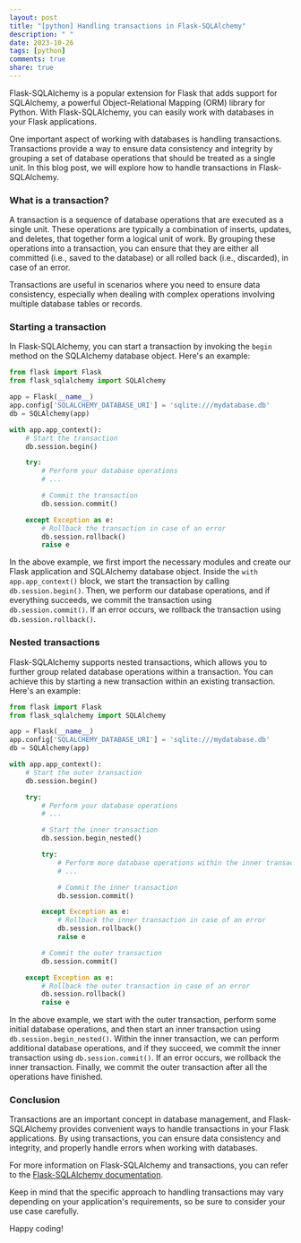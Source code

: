 ```yaml
---
layout: post
title: "[python] Handling transactions in Flask-SQLAlchemy"
description: " "
date: 2023-10-26
tags: [python]
comments: true
share: true
---
```


Flask-SQLAlchemy is a popular extension for Flask that adds support for SQLAlchemy, a powerful Object-Relational Mapping (ORM) library for Python. With Flask-SQLAlchemy, you can easily work with databases in your Flask applications.

One important aspect of working with databases is handling transactions. Transactions provide a way to ensure data consistency and integrity by grouping a set of database operations that should be treated as a single unit. In this blog post, we will explore how to handle transactions in Flask-SQLAlchemy.

### What is a transaction?

A transaction is a sequence of database operations that are executed as a single unit. These operations are typically a combination of inserts, updates, and deletes, that together form a logical unit of work. By grouping these operations into a transaction, you can ensure that they are either all committed (i.e., saved to the database) or all rolled back (i.e., discarded), in case of an error.

Transactions are useful in scenarios where you need to ensure data consistency, especially when dealing with complex operations involving multiple database tables or records.

### Starting a transaction

In Flask-SQLAlchemy, you can start a transaction by invoking the `begin` method on the SQLAlchemy database object. Here's an example:

```python
from flask import Flask
from flask_sqlalchemy import SQLAlchemy

app = Flask(__name__)
app.config['SQLALCHEMY_DATABASE_URI'] = 'sqlite:///mydatabase.db'
db = SQLAlchemy(app)

with app.app_context():
    # Start the transaction
    db.session.begin()

    try:
        # Perform your database operations
        # ...

        # Commit the transaction
        db.session.commit()

    except Exception as e:
        # Rollback the transaction in case of an error
        db.session.rollback()
        raise e
```

In the above example, we first import the necessary modules and create our Flask application and SQLAlchemy database object. Inside the `with app.app_context()` block, we start the transaction by calling `db.session.begin()`. Then, we perform our database operations, and if everything succeeds, we commit the transaction using `db.session.commit()`. If an error occurs, we rollback the transaction using `db.session.rollback()`.

### Nested transactions

Flask-SQLAlchemy supports nested transactions, which allows you to further group related database operations within a transaction. You can achieve this by starting a new transaction within an existing transaction. Here's an example:

```python
from flask import Flask
from flask_sqlalchemy import SQLAlchemy

app = Flask(__name__)
app.config['SQLALCHEMY_DATABASE_URI'] = 'sqlite:///mydatabase.db'
db = SQLAlchemy(app)

with app.app_context():
    # Start the outer transaction
    db.session.begin()

    try:
        # Perform your database operations
        # ...

        # Start the inner transaction
        db.session.begin_nested()

        try:
            # Perform more database operations within the inner transaction
            # ...

            # Commit the inner transaction
            db.session.commit()

        except Exception as e:
            # Rollback the inner transaction in case of an error
            db.session.rollback()
            raise e

        # Commit the outer transaction
        db.session.commit()

    except Exception as e:
        # Rollback the outer transaction in case of an error
        db.session.rollback()
        raise e
```

In the above example, we start with the outer transaction, perform some initial database operations, and then start an inner transaction using `db.session.begin_nested()`. Within the inner transaction, we can perform additional database operations, and if they succeed, we commit the inner transaction using `db.session.commit()`. If an error occurs, we rollback the inner transaction. Finally, we commit the outer transaction after all the operations have finished.

### Conclusion

Transactions are an important concept in database management, and Flask-SQLAlchemy provides convenient ways to handle transactions in your Flask applications. By using transactions, you can ensure data consistency and integrity, and properly handle errors when working with databases.

For more information on Flask-SQLAlchemy and transactions, you can refer to the [Flask-SQLAlchemy documentation](https://flask-sqlalchemy.palletsprojects.com/).

Keep in mind that the specific approach to handling transactions may vary depending on your application's requirements, so be sure to consider your use case carefully.

Happy coding!